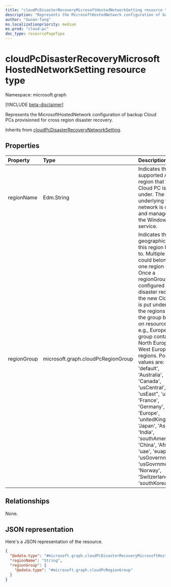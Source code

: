 ```yaml
---
title: "cloudPcDisasterRecoveryMicrosoftHostedNetworkSetting resource type"
description: "Represents the MicrosoftHostedNetwork configuration of backup Cloud PCs provisioned for cross region disaster recovery."
author: "Guoan-Tang"
ms.localizationpriority: medium
ms.prod: "cloud-pc"
doc_type: resourcePageType
---
```


# cloudPcDisasterRecoveryMicrosoftHostedNetworkSetting resource type

Namespace: microsoft.graph

[!INCLUDE [beta-disclaimer](../../includes/beta-disclaimer.md)]

Represents the MicrosoftHostedNetwork configuration of backup Cloud PCs provisioned for cross region disaster recovery.

Inherits from [cloudPcDisasterRecoveryNetworkSetting](cloudpcdisasterrecoverynetworksetting.md).

## Properties

|Property|Type|Description|
|:---|:---|:---|
|regionName|Edm.String|Indicates the supported Azure region that the new Cloud PC is put under. The underlying virtual network is created and managed by the Windows 365 service.|
|regionGroup|microsoft.graph.cloudPcRegionGroup|Indicates the logic geographic group this region belongs to. Multiple regions could belong to one region group. Once a regionGroup was configured for disaster recovery, the new Cloud PC is put under one of the regions under the group based on resource status. e.g., Europe region group contains North Europe and West Europe regions. Possible values are: 'default', 'Australia', 'Canada', 'usCentral', 'usEast", 'usWest', 'France', 'Germany', 'Europe', 'unitedKingdom', 'Japan', 'Asia', 'India', 'southAmerica', 'China', 'Africa', 'uae', 'euap', 'usGovernment', 'usGovrnmentDod', 'Norway', 'Switzerland' and 'southKorea'.|

## Relationships

None.

## JSON representation

Here's a JSON representation of the resource.
<!-- {
  "blockType": "resource",
  "@odata.type": "microsoft.graph.cloudPcDisasterRecoveryMicrosoftHostedNetworkSetting"
}
-->

``` json
{
  "@odata.type": "#microsoft.graph.cloudPcDisasterRecoveryMicrosoftHostedNetworkSetting",
  "regionName": "String",
  "regionGroup": {
    "@odata.type": "#microsoft.graph.cloudPcRegionGroup"
  }
}
```
